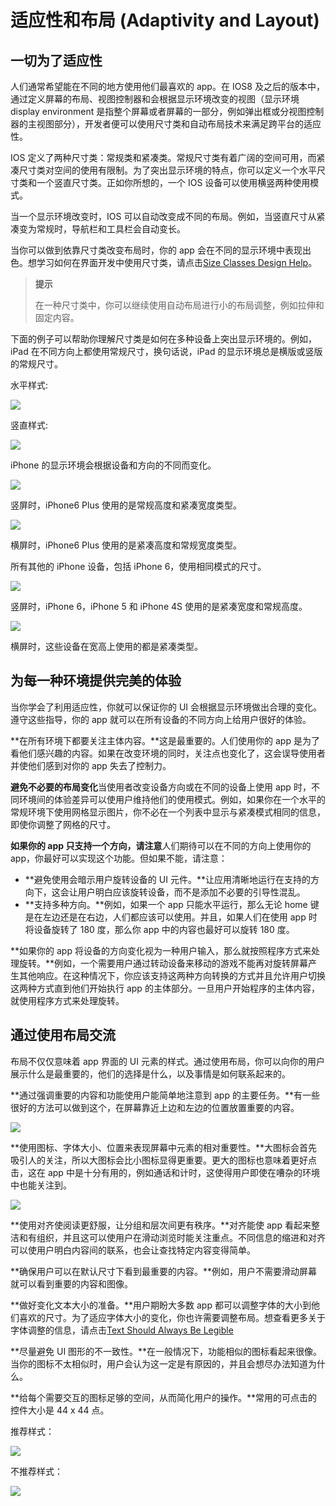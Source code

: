 # 适应性和布局 (Adaptivity and Layout)


## 一切为了适应性

人们通常希望能在不同的地方使用他们最喜欢的 app。在 IOS8 及之后的版本中，通过定义屏幕的布局、视图控制器和会根据显示环境改变的视图（显示环境 display environment 是指整个屏幕或者屏幕的一部分，例如弹出框或分视图控制器的主视图部分），开发者便可以使用尺寸类和自动布局技术来满足跨平台的适应性。

IOS 定义了两种尺寸类：常规类和紧凑类。常规尺寸类有着广阔的空间可用，而紧凑尺寸类对空间的使用有限制。为了突出显示环境的特点，你可以定义一个水平尺寸类和一个竖直尺寸类。正如你所想的，一个 IOS 设备可以使用横竖两种使用模式。

当一个显示环境改变时，IOS 可以自动改变成不同的布局。例如，当竖直尺寸从紧凑变为常规时，导航栏和工具栏会自动变长。

当你可以做到依靠尺寸类改变布局时，你的 app 会在不同的显示环境中表现出色。想学习如何在界面开发中使用尺寸类，请点击[Size Classes Design Help](https://developer.apple.com/library/ios/recipes/xcode_help-IB_adaptive_sizes/_index.html#//apple_ref/doc/uid/TP40014436)。

>**提示**
>
>在一种尺寸类中，你可以继续使用自动布局进行小的布局调整，例如拉伸和固定内容。

下面的例子可以帮助你理解尺寸类是如何在多种设备上突出显示环境的。例如，iPad 在不同方向上都使用常规尺寸，换句话说，iPad 的显示环境总是横版或竖版的常规尺寸。

水平样式:

![](images/ipad_size_class_v_2x.png)

竖直样式:

![](images/ipad_size_class_h_2x.png)

iPhone 的显示环境会根据设备和方向的不同而变化。

![](images/iphone02_size_class_v_2x.png)

竖屏时，iPhone6 Plus 使用的是常规高度和紧凑宽度类型。

![](images/iphone02_size_class_h_2x.png)

横屏时，iPhone6 Plus 使用的是紧凑高度和常规宽度类型。

所有其他的 iPhone 设备，包括 iPhone 6，使用相同模式的尺寸。

![](images/iphone01_size_class_v_2x.png)

竖屏时，iPhone 6，iPhone 5 和 iPhone 4S 使用的是紧凑宽度和常规高度。

![](images/iphone01_size_class_h_2x.png)

横屏时，这些设备在宽高上使用的都是紧凑类型。


## 为每一种环境提供完美的体验

当你学会了利用适应性，你就可以保证你的 UI 会根据显示环境做出合理的变化。遵守这些指导，你的 app 就可以在所有设备的不同方向上给用户很好的体验。

**在所有环境下都要关注主体内容。**这是最重要的。人们使用你的 app 是为了看他们感兴趣的内容。如果在改变环境的同时，关注点也变化了，这会误导使用者并使他们感到对你的 app 失去了控制力。

**避免不必要的布局变化**当使用者改变设备方向或在不同的设备上使用 app 时，不同环境间的体验差异可以使用户维持他们的使用模式。例如，如果你在一个水平的常规环境下使用网格显示图片，你不必在一个列表中显示与紧凑模式相同的信息，即使你调整了网格的尺寸。

**如果你的 app 只支持一个方向，请注意**人们期待可以在不同的方向上使用你的 app，你最好可以实现这个功能。但如果不能，请注意：

* **避免使用会暗示用户旋转设备的 UI 元件。**让应用清晰地运行在支持的方向下，这会让用户明白应该旋转设备，而不是添加不必要的引导性混乱。
* **支持多种方向。**例如，如果一个 app 只能水平运行，那么无论 home 键是在左边还是在右边，人们都应该可以使用。并且，如果人们在使用 app 时将设备旋转了 180 度，那么你 app 中的内容也最好可以旋转 180 度。

**如果你的 app 将设备的方向变化视为一种用户输入，那么就按照程序方式来处理旋转。**例如，一个需要用户通过转动设备来移动的游戏不能再对旋转屏幕产生其他响应。在这种情况下，你应该支持这两种方向转换的方式并且允许用户切换这两种方式直到他们开始执行 app 的主体部分。一旦用户开始程序的主体内容，就使用程序方式来处理旋转。


## 通过使用布局交流
布局不仅仅意味着 app 界面的 UI 元素的样式。通过使用布局，你可以向你的用户展示什么是最重要的，他们的选择是什么，以及事情是如何联系起来的。

**通过强调重要的内容和功能使用户能简单地注意到 app 的主要任务。**有一些很好的方法可以做到这个，在屏幕靠近上边和左边的位置放置重要的内容。

![](images/focus_on_main_task_2x.png)

**使用图标、字体大小、位置来表现屏幕中元素的相对重要性。**大图标会首先吸引人的关注，所以大图标会比小图标显得更重要。更大的图标也意味着更好点击，这在 app 中是十分有用的，例如通话和计时，这使得用户即使在嘈杂的环境中也能关注到。

![](images/phone_hangup_button_2x.png)

**使用对齐使阅读更舒服，让分组和层次间更有秩序。**对齐能使 app 看起来整洁和有组织，并且这可以使用户在滑动浏览时能关注重点。不同信息的缩进和对齐可以使用户明白内容间的联系，也会让查找特定内容变得简单。

**确保用户可以在默认尺寸下看到最重要的内容。**例如，用户不需要滑动屏幕就可以看到重要的内容和图像。

**做好变化文本大小的准备。**用户期盼大多数 app 都可以调整字体的大小到他们喜欢的尺寸。为了适应字体大小的变化，你也许需要调整布局。想查看更多关于字体调整的信息，请点击[Text Should Always Be Legible](https://developer.apple.com/library/ios/documentation/UserExperience/Conceptual/MobileHIG/ColorImagesText.html#//apple_ref/doc/uid/TP40006556-CH58-SW3)

**尽量避免 UI 图形的不一致性。**在一般情况下，功能相似的图标看起来很像。当你的图标不太相似时，用户会认为这一定是有原因的，并且会想尽办法知道为什么。

**给每个需要交互的图标足够的空间，从而简化用户的操作。**常用的可点击的控件大小是 44 x 44 点。

推荐样式：

![](images/interact_with_content_r_2x.png)

不推荐样式：

![](images/interact_with_content_nr_2x.png)